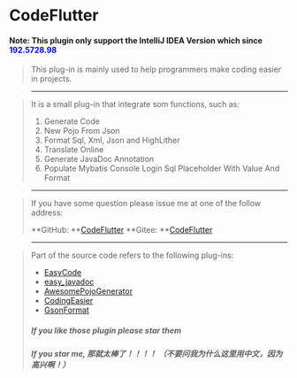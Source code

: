 # CodeFlutter

#### Note: This plugin only support the IntelliJ IDEA Version which since <font color="blue">192.5728.98</font>

> This plug-in is mainly used to help programmers make coding easier in projects.

> ------

> It is a small plug-in that integrate som functions, such as:
>
> 1. Generate Code
> 2. New Pojo From Json
> 3. Format Sql, Xml, Json and HighLither
> 4. Translate Online
> 5. Generate JavaDoc Annotation
> 6. Populate Mybatis Console Login Sql Placeholder With Value And Format

> ------

> If you have some question please issue me at one of the follow address: 
> 
>  **GitHub: **[CodeFlutter](https://github.com/GingJing/CodeFlutter) 
>  **Gitee: **[CodeFlutter](https://gitee.com/gingjingdm/CodeFlutter)

> ------

> Part of the source code refers to the following plug-ins:
>
> - <a href="https://github.com/makejavas/EasyCode">EasyCode</a>
> - <a href="https://github.com/starcwang/easy_javadoc">easy_javadoc</a>
> - <a href="https://github.com/jineshfrancs/AwesomePojoGenerator">AwesomePojoGenerator</a>
> - <a href="https://gitee.com/Chave-Z/CodingEasier">CodingEasier</a>
> - <a href="https://github.com.cnpmjs.org/zzz40500/">GsonFormat</a>
>
> ##### If you like those plugin please star them
>
> ##### If you star me, 那就太棒了！！！！ （不要问我为什么这里用中文，因为高兴啊！）
